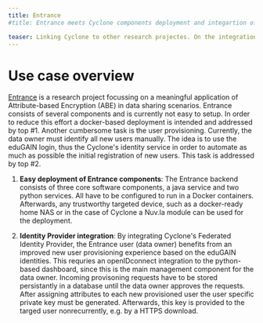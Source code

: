 ```yaml
---
title: Entrance  
#title: Entrance meets Cyclone components deployment and integartion of federated identities.

teaser: Linking Cyclone to other research projectes. On the integration of Cyclone's Federated Identity provider to Entrance and an improved Entrance component deployment.
---
```

# Use case overview

[Entrance](http://entrance.snet.tu-berlin.de/ ) is a research project focussing on a meaningful application of Attribute-based Encryption (ABE) in data sharing scenarios. Entrance consists of several components and is currently not easy to setup. In order to reduce this effort a docker-based deployment is intended and addressed by top #1.
Another cumbersome task is the user provisioning. Currently, the data owner must identify all new users manually. The idea is to use the eduGAIN login, thus the Cyclone's identity service in order to automate as much as possible the initial registration of new users. This task is addressed by top #2. 

1. **Easy deployment of Entrance components**:
The Entrance backend consists of three core software components, a java service and two python services. All have to be configured to run in a Docker containers. Afterwards, any trustworthy targeted device, such as a docker-ready home NAS or in the case of Cyclone a Nuv.la module can be used for the deployment.

2. **Identity Provider integration**:  By integrating Cyclone's Federated Identity Provider, the Entrance user (data owner) benefits from an improved new user provisioning experience based on the eduGAIN identities. This requries an openIDconnect integration to the python-based dashboard, since this is the main management component for the data owner. Incoming provisoning requests have to be stored persistantly in a database until the data owner approves the requests. After assigning attributes to each new provisioned user the user specific private key must be generated. Afterwards, this key is provided to the targed user nonrecurrently, e.g. by a HTTPS download.


